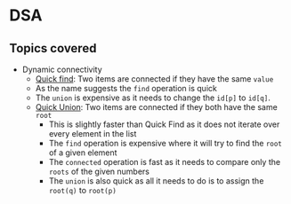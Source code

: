 # DSA
## Topics covered
- Dynamic connectivity
	- [Quick find](https://jsfiddle.net/vicky519/16mey4jp/28/): Two items are connected if they have the same `value`
    - As the name suggests the `find` operation is quick
    - The `union` is expensive as it needs to change the `id[p]` to `id[q]`.
  - [Quick Union](https://jsfiddle.net/vicky519/sk6L51d8/11/): Two items are connected if they both have the same `root` 
    - This is slightly faster than Quick Find as it does not iterate over every element in the list
    - The `find` operation is expensive where it will try to find the `root` of a given element
    - The `connected` operation is fast as it needs to compare only the `roots` of the given numbers
    - The `union` is also quick as all it needs to do is to assign the `root(q)` to `root(p)`
